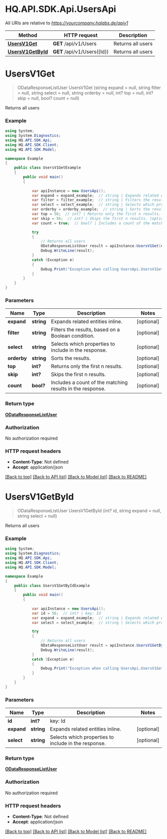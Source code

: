 # HQ.API.SDK.Api.UsersApi

All URIs are relative to *https://yourcompany.hqlabs.de/apiv1*

Method | HTTP request | Description
------------- | ------------- | -------------
[**UsersV1Get**](UsersApi.md#usersv1get) | **GET** /api/v1/Users | Returns all users
[**UsersV1GetById**](UsersApi.md#usersv1getbyid) | **GET** /api/v1/Users({Id}) | Returns all users


<a name="usersv1get"></a>
# **UsersV1Get**
> ODataResponseListUser UsersV1Get (string expand = null, string filter = null, string select = null, string orderby = null, int? top = null, int? skip = null, bool? count = null)

Returns all users

### Example
```csharp
using System;
using System.Diagnostics;
using HQ.API.SDK.Api;
using HQ.API.SDK.Client;
using HQ.API.SDK.Model;

namespace Example
{
    public class UsersV1GetExample
    {
        public void main()
        {
            
            var apiInstance = new UsersApi();
            var expand = expand_example;  // string | Expands related entities inline. (optional) 
            var filter = filter_example;  // string | Filters the results, based on a Boolean condition. (optional) 
            var select = select_example;  // string | Selects which properties to include in the response. (optional) 
            var orderby = orderby_example;  // string | Sorts the results. (optional) 
            var top = 56;  // int? | Returns only the first n results. (optional) 
            var skip = 56;  // int? | Skips the first n results. (optional) 
            var count = true;  // bool? | Includes a count of the matching results in the response. (optional) 

            try
            {
                // Returns all users
                ODataResponseListUser result = apiInstance.UsersV1Get(expand, filter, select, orderby, top, skip, count);
                Debug.WriteLine(result);
            }
            catch (Exception e)
            {
                Debug.Print("Exception when calling UsersApi.UsersV1Get: " + e.Message );
            }
        }
    }
}
```

### Parameters

Name | Type | Description  | Notes
------------- | ------------- | ------------- | -------------
 **expand** | **string**| Expands related entities inline. | [optional] 
 **filter** | **string**| Filters the results, based on a Boolean condition. | [optional] 
 **select** | **string**| Selects which properties to include in the response. | [optional] 
 **orderby** | **string**| Sorts the results. | [optional] 
 **top** | **int?**| Returns only the first n results. | [optional] 
 **skip** | **int?**| Skips the first n results. | [optional] 
 **count** | **bool?**| Includes a count of the matching results in the response. | [optional] 

### Return type

[**ODataResponseListUser**](ODataResponseListUser.md)

### Authorization

No authorization required

### HTTP request headers

 - **Content-Type**: Not defined
 - **Accept**: application/json

[[Back to top]](#) [[Back to API list]](../README.md#documentation-for-api-endpoints) [[Back to Model list]](../README.md#documentation-for-models) [[Back to README]](../README.md)

<a name="usersv1getbyid"></a>
# **UsersV1GetById**
> ODataResponseListUser UsersV1GetById (int? id, string expand = null, string select = null)

Returns all users

### Example
```csharp
using System;
using System.Diagnostics;
using HQ.API.SDK.Api;
using HQ.API.SDK.Client;
using HQ.API.SDK.Model;

namespace Example
{
    public class UsersV1GetByIdExample
    {
        public void main()
        {
            
            var apiInstance = new UsersApi();
            var id = 56;  // int? | key: Id
            var expand = expand_example;  // string | Expands related entities inline. (optional) 
            var select = select_example;  // string | Selects which properties to include in the response. (optional) 

            try
            {
                // Returns all users
                ODataResponseListUser result = apiInstance.UsersV1GetById(id, expand, select);
                Debug.WriteLine(result);
            }
            catch (Exception e)
            {
                Debug.Print("Exception when calling UsersApi.UsersV1GetById: " + e.Message );
            }
        }
    }
}
```

### Parameters

Name | Type | Description  | Notes
------------- | ------------- | ------------- | -------------
 **id** | **int?**| key: Id | 
 **expand** | **string**| Expands related entities inline. | [optional] 
 **select** | **string**| Selects which properties to include in the response. | [optional] 

### Return type

[**ODataResponseListUser**](ODataResponseListUser.md)

### Authorization

No authorization required

### HTTP request headers

 - **Content-Type**: Not defined
 - **Accept**: application/json

[[Back to top]](#) [[Back to API list]](../README.md#documentation-for-api-endpoints) [[Back to Model list]](../README.md#documentation-for-models) [[Back to README]](../README.md)

